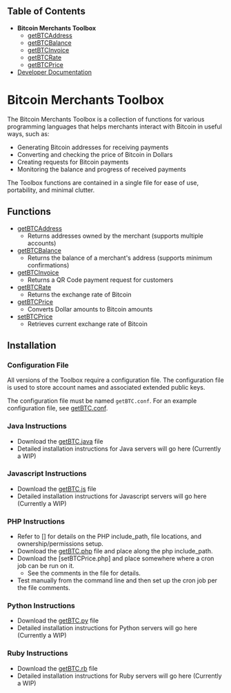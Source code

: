 ## Table of Contents
- **Bitcoin Merchants Toolbox**
  - [getBTCAddress]
  - [getBTCBalance]
  - [getBTCInvoice]
  - [getBTCRate]
  - [getBTCPrice]
- [Developer Documentation][DevDocs]

# Bitcoin Merchants Toolbox
The Bitcoin Merchants Toolbox is a collection of functions for various programming languages that helps merchants interact with Bitcoin in useful ways, such as:
- Generating Bitcoin addresses for receiving payments
- Converting and checking the price of Bitcoin in Dollars
- Creating requests for Bitcoin payments
- Monitoring the balance and progress of received payments

The Toolbox functions are contained in a single file for ease of use, portability, and minimal clutter.

## Functions
- [getBTCAddress]
  - Returns addresses owned by the merchant (supports multiple accounts)
- [getBTCBalance]
  - Returns the balance of a merchant's address (supports minimum confirmations)
- [getBTCInvoice]
  - Returns a QR Code payment request for customers
- [getBTCRate]
  - Returns the exchange rate of Bitcoin
- [getBTCPrice]
  - Converts Dollar amounts to Bitcoin amounts
- [setBTCPrice]
  - Retrieves current exchange rate of Bitcoin

## Installation
### Configuration File
All versions of the Toolbox require a configuration file. The configuration file is used to store account names and associated extended public keys.

The configuration file must be named `getBTC.conf`. For an example configuration file, see [getBTC.conf].

### Java Instructions
- Download the [getBTC.java] file
- Detailed installation instructions for Java servers will go here (Currently a WIP)

### Javascript Instructions
- Download the [getBTC.js] file
- Detailed installation instructions for Javascript servers will go here (Currently a WIP)

### PHP Instructions
- Refer to [] for details on the PHP include_path, file locations, and ownership/permissions setup.
- Download the [getBTC.php] file and place along the php include_path.
- Download the [setBTCPrice.php] and place somewhere where a cron job can be run on it.
  - See the comments in the file for details.
- Test manually from the command line and then set up the cron job per the file comments.

### Python Instructions
- Download the [getBTC.py] file
- Detailed installation instructions for Python servers will go here (Currently a WIP)

### Ruby Instructions
- Download the [getBTC.rb] file
- Detailed installation instructions for Ruby servers will go here (Currently a WIP)


[getBTC.conf]: ./getBTC.conf
[getBTC.java]: ./getBTC.java
[getBTC.js]: ./getBTC.js
[getBTC.php]: ./getBTC.php
[getBTC.py]: ./getBTC.py
[getBTC.rb]: ./getBTC.rb
[getBTCAddress]: ./getBTCAddress/
[getBTCBalance]: ./getBTCBalance/
[getBTCInvoice]: ./getBTCInvoice/
[getBTCRate]: ./getBTCRate/
[getBTCPrice]: ./getBTCPrice/
[setBTCPrice]: ./setBTCPrice/
[DevDocs]: ../docs/
